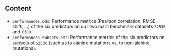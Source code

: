 
## Content

- `performances.ods`: Performance metrics (Pearson correlation, RMSE, shift, ...) of the six predictors on our two main benchmark datasets `S2536` and `C380`.
- `performances_subsets.ods`: Performance metrics of the six predictors on subsets of `S2536` (such as to alanine mutations vs. to non-alanine mutations).
